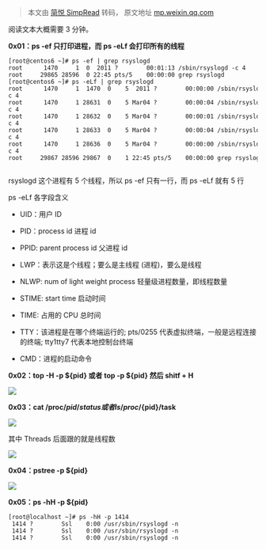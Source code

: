 > 本文由 [简悦 SimpRead](http://ksria.com/simpread/) 转码， 原文地址 [mp.weixin.qq.com](https://mp.weixin.qq.com/s?src=11×tamp=1639033334&ver=3485&signature=SMS8kpJjmcbgWhsT*clE7EIXa6Uz27MfJ-pPoJhLNM1LpofcGoLMSd5kPZGKjMJmjLf8PDdtNsCr9V9OCHBA0XSiznl4FK23kBUh9lPReu2rrEy5rI8NCAb5OBkXk1Hm&new=1)

阅读文本大概需要 3 分钟。

**0x01：ps -ef 只打印进程，而 ps -eLf 会打印所有的线程**

```
[root@centos6 ~]# ps -ef | grep rsyslogd
root      1470     1  0  2011 ?        00:01:13 /sbin/rsyslogd -c 4
root     29865 28596  0 22:45 pts/5    00:00:00 grep rsyslogd
[root@centos6 ~]# ps -eLf | grep rsyslogd
root      1470     1  1470  0    5  2011 ?        00:00:00 /sbin/rsyslogd -c 4
root      1470     1 28631  0    5 Mar04 ?        00:00:04 /sbin/rsyslogd -c 4
root      1470     1 28632  0    5 Mar04 ?        00:00:01 /sbin/rsyslogd -c 4
root      1470     1 28633  0    5 Mar04 ?        00:00:04 /sbin/rsyslogd -c 4
root      1470     1 28636  0    5 Mar04 ?        00:00:00 /sbin/rsyslogd -c 4
root     29867 28596 29867  0    1 22:45 pts/5    00:00:00 grep rsyslogd


```

rsyslogd 这个进程有 5 个线程，所以 ps -ef 只有一行，而 ps -eLf 就有 5 行

ps -eLf 各字段含义

*   UID：用户 ID
    
*   PID：process id 进程 id
    
*   PPID: parent process id 父进程 id
    
*   LWP：表示这是个线程；要么是主线程 (进程)，要么是线程
    
*   NLWP: num of light weight process 轻量级进程数量，即线程数量
    
*   STIME: start time 启动时间
    
*   TIME: 占用的 CPU 总时间
    
*   TTY：该进程是在哪个终端运行的; pts/0255 代表虚拟终端，一般是远程连接的终端; tty1tty7 代表本地控制台终端
    
*   CMD：进程的启动命令
    

**0x02：top -H -p ${pid} 或者 top -p ${pid} 然后 shitf + H**

![](https://mmbiz.qpic.cn/mmbiz_png/gjnldtnoHOqlKWaBjSq6RbLbYbYp6ria42RoqicEGAyMuPft9w1a1EDqWDszd5licCibKF7aYpPiaDjXS9E4j2f18fQ/640?wx_fmt=png)

**0x03：cat /proc/${pid}/status  或者  ls /proc/${pid}/task**

![](https://mmbiz.qpic.cn/mmbiz_png/gjnldtnoHOqlKWaBjSq6RbLbYbYp6ria4KTPSicPsnMZBYFrNMGVbxzzw3SIUu6TafeZaFqVicujqMr2nrYx2BExw/640?wx_fmt=png)

其中 Threads 后面跟的就是线程数  

![](https://mmbiz.qpic.cn/mmbiz_png/gjnldtnoHOqlKWaBjSq6RbLbYbYp6ria4L1DKwd8fHicYRnUNj33YBo5ManekxaUvoGtxB1o7Jia643BnccVgxENw/640?wx_fmt=png)

**0x04：pstree -p ${pid}**

![](https://mmbiz.qpic.cn/mmbiz_png/gjnldtnoHOqlKWaBjSq6RbLbYbYp6ria4NYHuycRsI1aribBr17X58bWOuEXiarKvCaRvJwWQK0PIelSjjOYBb15Q/640?wx_fmt=png)

**0x05：ps -hH -p ${pid}**

```
[root@localhost ~]# ps -hH -p 1414
 1414 ?        Ssl    0:00 /usr/sbin/rsyslogd -n
 1414 ?        Ssl    0:00 /usr/sbin/rsyslogd -n
 1414 ?        Ssl    0:00 /usr/sbin/rsyslogd -n


```